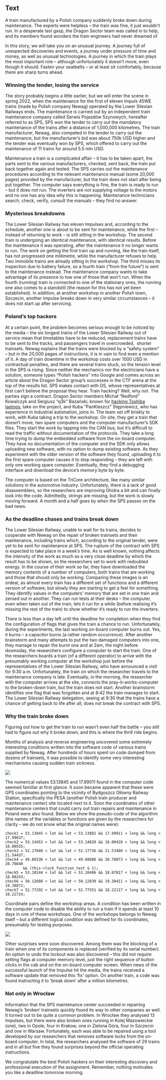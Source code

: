 ## Text

A train manufactured by a Polish company suddenly broke down during maintenance. The experts were helpless – the train was fine, it just wouldn’t run. In a desperate last gasp, the Dragon Sector team was called in to help, and its members found wonders the train engineers had never dreamed of.

In this story, we will take you on an unusual journey. A journey full of unexpected discoveries and events, a journey under pressure of time and money, as well as unusual technologies. A journey in which the train plays the most important role – although unfortunately it doesn’t move, even though it should. Fasten your seatbelts – or at least sit comfortably, because there are sharp turns ahead.

### Winning the tender, losing the service

The story probably begins a little earlier, but we will enter the scene in spring 2022, when the maintenance for the first of eleven Impuls 45WE trains (made by Polish company Newag) operated by the Lower Silesian Railways ends. The maintenance is carried out by an independent train maintenance company called Serwis Pojazdów Szynowych, hereafter referred to as SPS, SPS won the tender to carry out the mandatory maintenance of the trains after a distance of 1,000,000 kilometres. The train manufacturer, Newag, also competed in the tender to carry out the maintenance, but the manufacturer’s bid was about 750k USD higher and the tender was eventually won by SPS, which offered to carry out the maintenance of 11 trains for around 5.5 mln USD.

Maintenance a train is a complicated affair – it has to be taken apart, the parts sent to the various manufacturers, checked, sent back, the train put back together again and tested. The SPS carries out the maintenance procedures according to the relevant maintenance manual (some 20,000 pages) provided by the manufacturer, but the train does not start after being put together. The computer says everything is fine, the train is ready to run – but it does not run. The inverters are not supplying voltage to the motors and no one has any idea why this is happening. Maintenance technicians search, check, verify, consult the manuals – they find no answer.

### Mysterious breakdowns

The Lower Silesian Railway has eleven Impulses and, according to the schedule, another one is about to be sent for maintenance, while the first – instead of returning to work – is still sitting in the workshop. The second train is undergoing an identical maintenance, with identical results. Before the maintenance it was operating, after the maintenance it no longer wants to run. The work on getting the first train up and running, like the train itself, has not progressed one millimetre, while the manufacturer refuses to help. Two immobile trains are already sitting in the workshop. The third misses its inspection due to battery failure, so a fourth train (“from the future”) is sent to the maintenance instead. The maintenance company wants to take advantage of its presence to tow one of those that won’t run. When the fourth (running) train is connected to one of the stationary ones, the running one also comes to a standstill (the reason for this has not yet been established). In addition, at another workshop in another Polish town, Szczecin, another Impulse breaks down in very similar circumstances – it does not start up after servicing.

### Poland’s top hackers

At a certain point, the problem becomes serious enough to be noticed by the media – the six longest trains of the Lower Silesian Railway out of service mean that timetables have to be reduced, replacement trains have to be sent to the tracks, and passengers travel in overcrowded,  shorter trainsets. Newag explains that the trains were blocked by a “safety system” – but in the 20,000 pages of instructions, it is in vain to find even a mention of it. A day of train downtime in the workshop costs over 1000 USD in contractual penalties, and there are several trains stuck, so the tension level in the SPS is rising. Since neither the mechanics nor the electricians have a solution, someone types “Polish hackers” into Google and comes across an article about the Dragon Sector group’s successes in the CTF arena at the top of the results list. SPS makes contact with DS, whose representatives at first can’t believe the proposal they hear. Train hacking? Well, why not. The parties sign a contract. Dragon Sector members Michał “Redford” Kowalczyk and Sergiusz “q3k” Bazański, known for [hacking Toshiba laptops,](https://badcyber.com/two-guys-one-laptop/) take on the project, and Kuba “PanKleszcz” Stępniewicz, who has experience in industrial automation, joins in. The team set off briskly to work, with Kuba taking a trip to the workshop. On site, they get a train that doesn’t move, two spare computers and the computer manufacturer’s SDK files. They start the work by tapping into the CAN bus, but it’s difficult to read the traffic without documentation of the protocols. They take a long time trying to dump the embedded software from the on-board computer. They have no documentation of the computer and the SDK only allows uploading new software, with no option to dump existing software. As they experiment with the older version of the software they found, uploading it to the first spare computer causes it to stop responding – they are left with only one working spare computer. Eventually, they find a debugging interface and download the device’s memory byte by byte.

The computer is based on the TriCore architecture, like many similar solutions in the automotive industry. Unfortunately, there is a lack of good disassemblers, so the researchers are improving Ghidra a bit and can finally look into the code. Admittedly, strings are missing, but the work is slowly moving forward. A month and a half goes by when the SPS passes on the bad news.

### As the deadline chases and trains break down

The Lower Silesian Railway, unable to wait for its trains, decides to cooperate with Newag on the repair of broken trainsets and their maintenance, including trains which, according to the original tender, were yet to be sent for maintenance at SPS. The rupture of the contract with SPS is expected to take place in a week’s time. As is well known, nothing affects the intensity of the work as much as a very close deadline by which the result has to be shown, so the researchers set to work with redoubled energy. In the course of their work so far, they have downloaded the memory contents of a number of computers, both trains that are working and those that should only be working. Comparing these images is an ordeal, as almost every train has a different set of functions and a different version of software, but slowly they are starting to get a feel for something. They identify values in the computers’ memory that are set in one train and zeroed out in another. They can run tests at their desks – the computer, even when taken out of the train, lets it run for a while (before realising it’s missing the rest of the train) to show whether it’s ready to run the inverters.

There is less than a day left until the deadline for completion when they find the configuration of flags that gives the train a chance to run. Unfortunately, during the experiments, the last working on-board computer burns out. Yes, it burns – a capacitor burns (a rather random occurrence). After another brainstorm and many attempts to put the two damaged computers into one, they manage to repair the burnt one and at 2am, the night before doomsday, the researchers configure a computer to start the train. One of the researchers boards a train (of a different operator) to arrive with the presumably working computer at the workshop just before the representatives of the Lower Silesian Railway, who have announced a visit for 9:30 a.m. Unfortunately, the train on which the researcher travels to the maintenance company is late. Eventually, in the morning, the researcher with the computer arrives at the site, connects the pray-it-works-computer to the broken-down train, but the train does not start. Another brainstorm identifies one flag that was forgotten and at 8:42 the train manages to start. The Lower Silesian Railway delegation, seeing at 9:30 that the trains have a chance of getting back to life after all, does not break the contract with SPS.

### Why the train broke down

Figuring out how to get the train to run wasn’t even half the battle – you still had to figure out why it broke down, and this is where the thrill ride begins.

Months of analysis and reverse engineering uncovered some extremely interesting conditions written into the software code of various trains supplied by Newag. After hundreds of hours spent on code dumped from dozens of trainsets, it was possible to identify some very interesting mechanisms causing sudden train sickness.

![](https://badcyber.com/wp-content/uploads/2023/12/ciuchciuch02-1024x766.jpg)

The numerical values 53.13845 and 17.99011 found in the computer code seemed familiar at first glance. It soon became apparent that these were GPS coordinates pointing to the vicinity of Bydgoszcz Główny Railway Station, specifically the PESA (another Polish train producer and maintenance center) site located next to it. Soon the coordinates of other maintenance centers that could carry out train repairs and maintenance in Poland were also found. Below we show the pseudo-code of the algorithm (the names of the variables or functions are given by the researchers for clarity – we do not know what the original names were):

```
check1 = 53.13845 < lat && lat < 53.13882 && 17.99011 < long && long < 17.99837; 
check2 = 53.14453 < lat && lat < 53.14828 && 18.00428 < long && long < 18.00555; 
check3 = 52.17048 < lat && lat < 52.17736 && 21.53480 < long && long < 21.54437; 
check4 = 49.60336 < lat && lat < 49.60686 && 20.70073 < long && long < 20.70840 
        && (this->lock_function_test & 1); 
check5 = 53.10244 < lat && lat < 53.10406 && 18.07817 < long && long < 18.08243; 
check6 = 50.12608 < lat && lat < 50.12830 && 19.38411 < long && long < 19.38872; 
check7 = 52.77292 < lat && lat < 52.77551 && 18.22117 < long && long < 18.22724;
```

Coordinate pairs define the workshop areas. A condition has been written in the computer code to disable the ability to run a train if it spends at least 10 days in one of these workshops. One of the workshops belongs to Newag itself – but a different logical condition was defined for its coordinates, presumably for testing purposes.

![](https://badcyber.com/wp-content/uploads/2023/12/image.png)

Other surprises were soon discovered. Among them was the blocking of a train when one of its components is replaced (verified by its serial number). An option to undo the lockout was also discovered – this did not require setting flags at computer memory level, just the right sequence of button clicks in the cab and on the on-board computer screen. When news of the successful launch of the Impulse hit the media, the trains received a software update that removed this ‘fix’ option. On another train, a code was found instructing it to ‘break down’ after a million kilometres.

### Not only in Wrocław

Information that the SPS maintenance center succeeded in repairing Newag’s ‘broken’ trainsets quickly found its way to other companies as well. It turned out to be quite a common problem. In Wrocław they analysed 13 Impulses, but there were also broken ones running in Kolej Mazowieckie (one), two in Opole, four in Krakow, one in Zielona Góra, four in Szczecin and one in Warsaw. Fortunately, each was able to be repaired using a tool developed by our researchers that removes software locks from the on-board computer. In total, the researchers analysed the software of 29 trains and in all but five they found surprises beyond the official operating instructions.

We congratulate the best Polish hackers on their interesting discovery and professional execution of the assignment. Remember, nothing motivates you like a deadline tomorrow morning.
